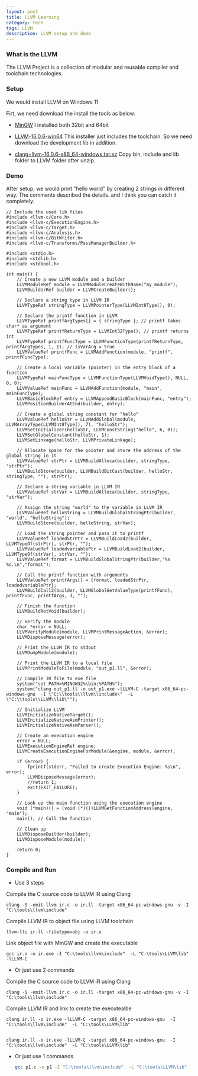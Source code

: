 ```yaml
---
layout: post
title: LLVM Learning
category: tech
tags: LLVM
description: LLVM setup and demo
---
```


### What is the LLVM

The LLVM Project is a collection of modular and reusable compiler and toolchain technologies.

### Setup

We would install LLVM on Windows 11 

Firt, we need download the install the tools as below:

- [MinGW](https://github.com/niXman/mingw-builds-binaries/releases)
	I installed both 32bit and 64bit
	
- [LLVM-16.0.6-win64](https://github.com/llvm/llvm-project/releases/tag/llvmorg-16.0.6)
	This installer just includes the toolchain. So we need download the development lib in addition.
	
- [clang+llvm-16.0.6-x86_64-windows.tar.xz](https://github.com/awakecoding/llvm-prebuilt/releases)
	Copy bin, include and lib folder to LLVM folder after unzip.
	
### Demo
	
After setup, we would print "hello world" by creating 2 strings in different way.  The comments described the details. 
and I think you can catch it completely.	

    // Include the used lib files
	#include <llvm-c/Core.h>
	#include <llvm-c/ExecutionEngine.h>
	#include <llvm-c/Target.h>
	#include <llvm-c/Analysis.h>
	#include <llvm-c/BitWriter.h>
	#include <llvm-c/Transforms/PassManagerBuilder.h>

	#include <stdio.h>
	#include <stdlib.h>
	#include <stdbool.h>

	int main() {  
		// Create a new LLVM module and a builder
		LLVMModuleRef module = LLVMModuleCreateWithName("my_module");
		LLVMBuilderRef builder = LLVMCreateBuilder();
	 
		// Declare a string type in LLVM IR
		LLVMTypeRef stringType = LLVMPointerType(LLVMInt8Type(), 0);

		// Declare the printf function in LLVM
		LLVMTypeRef printfArgTypes[] = { stringType }; // printf takes char* as argument
		LLVMTypeRef printfReturnType = LLVMInt32Type(); // printf returns int
		LLVMTypeRef printfFuncType = LLVMFunctionType(printfReturnType, printfArgTypes, 1, 1); // isVarArg = true
		LLVMValueRef printfFunc = LLVMAddFunction(module, "printf", printfFuncType);

		// Create a local variable (pointer) in the entry block of a function
		LLVMTypeRef mainFuncType = LLVMFunctionType(LLVMVoidType(), NULL, 0, 0);
		LLVMValueRef mainFunc = LLVMAddFunction(module, "main", mainFuncType);
		LLVMBasicBlockRef entry = LLVMAppendBasicBlock(mainFunc, "entry");
		LLVMPositionBuilderAtEnd(builder, entry);
	 
		// Create a global string constant for "hello"
		LLVMValueRef helloStr = LLVMAddGlobal(module, LLVMArrayType(LLVMInt8Type(), 7), "helloStr");   
		LLVMSetInitializer(helloStr, LLVMConstString("hello", 6, 0));
		LLVMSetGlobalConstant(helloStr, 1);
		LLVMSetLinkage(helloStr, LLVMPrivateLinkage);

		// Allocate space for the pointer and store the address of the global string in it
		LLVMValueRef strPtr = LLVMBuildAlloca(builder, stringType, "strPtr");
		LLVMBuildStore(builder, LLVMBuildBitCast(builder, helloStr, stringType, ""), strPtr);
		
		// Declare a string variable in LLVM IR
		LLVMValueRef strVar = LLVMBuildAlloca(builder, stringType, "strVar");
	 
		// Assign the string "world" to the variable in LLVM IR
		LLVMValueRef helloString = LLVMBuildGlobalStringPtr(builder, "world", "helloString");
		LLVMBuildStore(builder, helloString, strVar);

		// Load the string pointer and pass it to printf
		LLVMValueRef loadedStrPtr = LLVMBuildLoad2(builder, LLVMTypeOf(strPtr), strPtr, "");
		LLVMValueRef loadedvariablePtr = LLVMBuildLoad2(builder, LLVMTypeOf(strVar), strVar, "");
		LLVMValueRef format = LLVMBuildGlobalStringPtr(builder,"%s %s.\n","format");
		
		// Call the printf function with arguments
		LLVMValueRef printfArgs[] = {format, loadedStrPtr, loadedvariablePtr};
		LLVMBuildCall2(builder, LLVMGlobalGetValueType(printfFunc), printfFunc, printfArgs, 3, "");
	 
		// Finish the function
		LLVMBuildRetVoid(builder);

		// Verify the module
		char *error = NULL;
		LLVMVerifyModule(module, LLVMPrintMessageAction, &error);
		LLVMDisposeMessage(error);

		// Print the LLVM IR to stdout
		LLVMDumpModule(module);

		// Print the LLVM IR to a local file
		LLVMPrintModuleToFile(module, "out_p1.ll", &error);

		// Compile IR file to exe file
		system("set PATH=%MINGW32%\bin;%PATH%");
		system("clang out_p1.ll -o out_p1.exe -lLLVM-C -target x86_64-pc-windows-gnu  -I \"C:\\tools\\llvm\\include\"  -L \"C:\\tools\\LLVM\\lib\"");
		
		// Initialize LLVM
		LLVMInitializeNativeTarget();
		LLVMInitializeNativeAsmPrinter();
		LLVMInitializeNativeAsmParser();

		// Create an execution engine
		error = NULL;
		LLVMExecutionEngineRef engine;
		LLVMCreateExecutionEngineForModule(&engine, module, &error);

		if (error) {
			fprintf(stderr, "Failed to create Execution Engine: %s\n", error);
			LLVMDisposeMessage(error);
			//return 1;
			exit(EXIT_FAILURE);
		}

		// Look up the main function using the execution engine
		void (*main)() = (void (*)())LLVMGetFunctionAddress(engine, "main");
		main(); // Call the function

		// Clean up
		LLVMDisposeBuilder(builder);
		LLVMDisposeModule(module);

		return 0;
	}

### Compile and Run

- Use 3 steps

Compile the C source code to LLVM IR using Clang
	
	clang -S -emit-llvm ir.c -o ir.ll -target x86_64-pc-windows-gnu -v -I "C:\tools\llvm\include"
	
Compile LLVM IR to object file using LLVM toolchain
	
	llvm-llc ir.ll -filetype=obj -o ir.o
	
Link object file with MinGW and create the executable
	
    gcc ir.o -o ir.exe -I "C:\tools\llvm\include"  -L "C:\tools\LLVM\lib"  -lLLVM-C
	
- Or just use 2 commands

Compile the C source code to LLVM IR using Clang
	
	clang -S -emit-llvm ir.c -o ir.ll -target x86_64-pc-windows-gnu -v -I "C:\tools\llvm\include"
	
Compile LLVM IR and link to create the executealbe

	clang ir.ll -o ir.exe -lLLVM-C -target x86_64-pc-windows-gnu  -I "C:\tools\llvm\include"  -L "C:\tools\LLVM\lib"

	
	clang ir.ll -o ir.exe -lLLVM-C -target x86_64-pc-windows-gnu  -I "C:\tools\llvm\include"  -L "C:\tools\LLVM\lib"
	
- Or just use 1 commands

	```bash
    gcc p1.c -o p1 -I "C:\tools\llvm\include"  -L "C:\tools\LLVM\lib"  -lLLVM-C
	```
